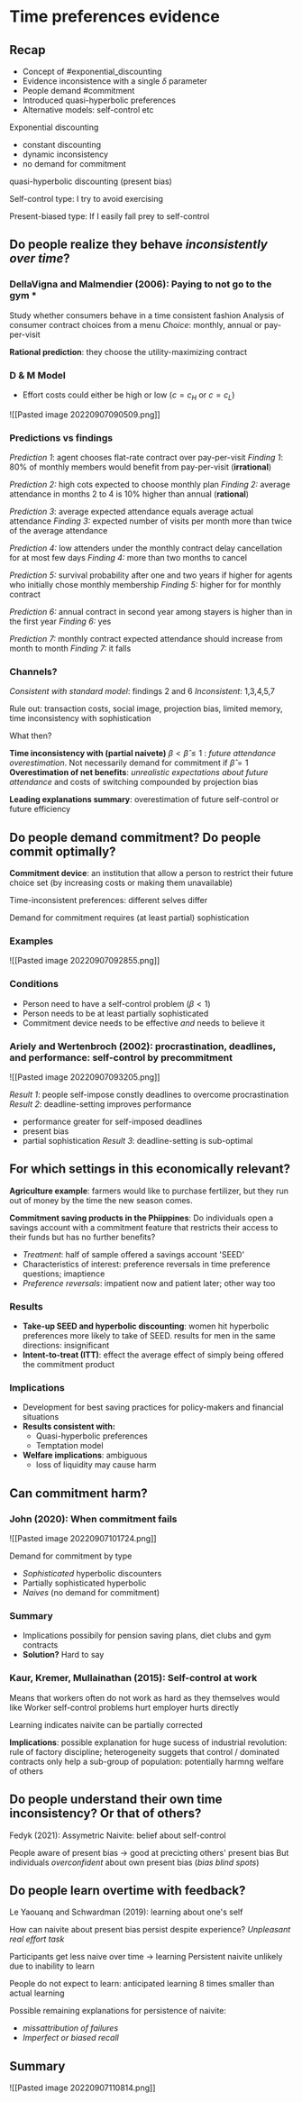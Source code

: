 # Time preferences evidence

## Recap
- Concept of #exponential_discounting 
- Evidence inconsistence with a single $\delta$ parameter
- People demand #commitment
- Introduced quasi-hyperbolic preferences
- Alternative models: self-control etc

Exponential discounting
- constant discounting
- dynamic inconsistency
- no demand for commitment

quasi-hyperbolic discounting (present bias)

Self-control type:
I try to avoid exercising

Present-biased type:
If I easily fall prey to self-control

## Do people realize they behave *inconsistently over time*?

### DellaVigna and Malmendier (2006): Paying to not go to the gym *

Study whether consumers behave in a time consistent fashion
Analysis of consumer contract choices from a menu
*Choice*: monthly, annual or pay-per-visit

**Rational prediction**: they choose the utility-maximizing contract

### D & M Model
- Effort costs could either be high or low ($c=c_H$ or $c=c_L$)

![[Pasted image 20220907090509.png]]

### Predictions vs findings
*Prediction 1*: agent chooses flat-rate contract over pay-per-visit
*Finding 1*: 80% of monthly members would benefit from pay-per-visit (**irrational**)

*Prediction 2:* high cots expected to choose monthly plan
*Finding 2:* average attendance in months 2 to 4 is 10% higher than annual (**rational**)

*Prediction 3*: average expected attendance equals average actual attendance
*Finding 3:* expected number of visits per month more than twice of the average attendance

*Prediction 4:* low attenders under the monthly contract delay cancellation for at most  few days
*Finding 4:* more than two months to cancel

*Prediction 5:* survival probability after one and two years if higher for agents who initially chose monthly membership
*Finding 5:* higher for for monthly contract

*Prediction 6:* annual contract in second year among stayers is higher than in the first year
*Finding 6:* yes

*Prediction 7:* monthly contract expected attendance should increase from month to month
*Finding 7:* it falls

### Channels?

*Consistent with standard model*: findings 2 and 6
*Inconsistent*: 1,3,4,5,7

Rule out: transaction costs, social image, projection bias, limited memory, time inconsistency with sophistication

What then?

**Time inconsistency with (partial naivete)** $\beta < \hat{\beta} \leq 1$ : *future attendance overestimation*. Not necessarily demand for commitment if $\hat{\beta} = 1$ 
**Overestimation of net benefits**: *unrealistic expectations about future attendance* and costs of switching compounded by projection bias

**Leading explanations summary**: overestimation of future self-control or future efficiency


## Do people demand commitment? Do people commit optimally?

**Commitment device**: an institution that allow a person to restrict their future choice set (by increasing costs or making them unavailable)

Time-inconsistent preferences: different selves differ

Demand for commitment requires (at least partial) sophistication

### Examples
![[Pasted image 20220907092855.png]]

### Conditions
- Person need to have a self-control problem ($\beta <1$)
- Person needs to be at least partially sophisticated
- Commitment device needs to be effective *and* needs to believe it

### Ariely and Wertenbroch (2002): procrastination, deadlines, and performance: self-control by precommitment

![[Pasted image 20220907093205.png]]

*Result 1*: people self-impose constly deadlines to overcome procrastination
*Result 2*: deadline-setting improves performance
- performance greater for self-imposed deadlines
- present bias
- partial sophistication
*Result 3*: deadline-setting is sub-optimal

## For which settings in this economically relevant?

**Agriculture example**: farmers would like to purchase fertilizer, but they run out of money by the time the new season comes.

**Commitment saving products in the Phiippines**: Do individuals open a savings account with a commitment feature that restricts their access to their funds but has no further benefits?
- *Treatment*: half of sample offered a savings account 'SEED'
- Characteristics of interest: preference reversals in time preference questions; imaptience
- *Preference reversals*: impatient now and patient later; other way too

### Results
- **Take-up SEED and hyperbolic discounting**: women hit hyperbolic preferences more likely to take of SEED. results for men in the same directions: insignificant
- **Intent-to-treat (ITT)**: effect the average effect of simply being offered the commitment product

### Implications
- Development for best saving practices for policy-makers and financial situations
- **Results consistent with:**
	- Quasi-hyperbolic preferences
	- Temptation model
- **Welfare implications**: ambiguous
	- loss of liquidity may cause harm

## Can commitment harm?

### John (2020): When commitment fails
![[Pasted image 20220907101724.png]]

Demand for commitment by type
- *Sophisticated* hyperbolic discounters
- Partially sophisticated hyperbolic
- *Naives* (no demand for commitment)

### Summary
- Implications possibily for pension saving plans, diet clubs and gym contracts
- **Solution?** Hard to say

### Kaur, Kremer, Mullainathan (2015): Self-control at work
Means that workers often do not work as hard as they themselves would like
Worker self-control problems hurt employer hurts directly

Learning indicates naivite can be partially corrected

**Implications**: possible explanation for huge sucess of industrial revolution: rule of factory discipline; heterogeneity suggets that control / dominated contracts only help a sub-group of population: potentially harmng welfare of others

## Do people understand their own time inconsistency? Or that of others?
Fedyk (2021): Assymetric Naivite: belief about self-control

People aware of present bias $\rightarrow$ good at precicting others' present bias
But individuals *overconfident* about own present bias (*bias blind spots*)

## Do people learn overtime with feedback?

Le Yaouanq and Schwardman (2019): learning about one's self

How can naivite about present bias persist despite experience?
*Unpleasant real effort task*

Participants get less naive over time $\rightarrow$ learning
Persistent naivite unlikely due to inability to learn

People do not expect to learn: anticipated learning 8 times smaller than actual learning

Possible remaining explanations for persistence of naivite:
- *missattribution of failures*
- *Imperfect or biased recall*

## Summary
![[Pasted image 20220907110814.png]]





